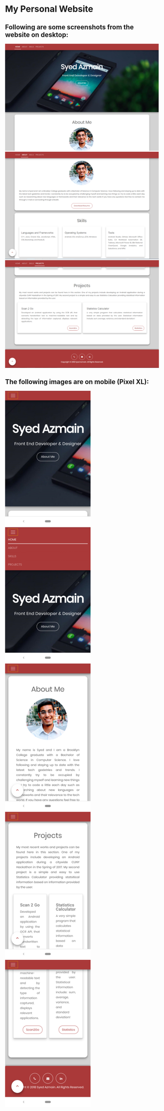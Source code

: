 # My Personal Website
## Following are some screenshots from the website on desktop:
![](/images/page1.PNG)
![](/images/page2.PNG)
![](/images/page3.PNG)

## The following images are on mobile (Pixel XL):
<img src='/images/mpage1.png' width=280/> <img src='/images/mpage2.png' width=280/> <img src='/images/mpage3.png' width=280/> <img src='/images/mpage4.png' width=280/> <img src='/images/mpage5.png' width=280/>
